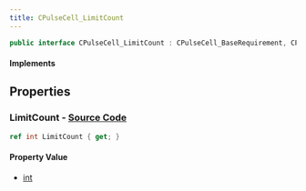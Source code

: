 ```yaml
---
title: CPulseCell_LimitCount
---
```


```csharp
public interface CPulseCell_LimitCount : CPulseCell_BaseRequirement, CPulseCell_Base, ISchemaClass<CPulseCell_Base>, ISchemaClass<CPulseCell_BaseRequirement>, ISchemaClass<CPulseCell_LimitCount>, ISchemaField, ISchemaClass, INativeHandle
```

#### Implements

## Properties

### **LimitCount** - [Source Code](https://github.com/swiftly-solution/swiftlys2/blob/main/managed/src/SwiftlyS2.Generated/Schemas/Interfaces/CPulseCell_LimitCount.cs#L16)

```csharp
ref int LimitCount { get; }
```

#### Property Value

- [int](https://learn.microsoft.com/dotnet/api/system.int32)

